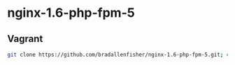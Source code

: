 # nginx-1.6-php-fpm-5

## Vagrant
```bash
git clone https://github.com/bradallenfisher/nginx-1.6-php-fpm-5.git; cd nginx-1.6-php-fpm-5.git; vagrant up
```
